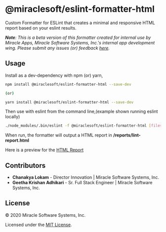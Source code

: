 # @miraclesoft/eslint-formatter-html

Custom Formatter for ESLint that creates a minimal and responsive HTML report based on your eslint results.

**_Note_**_: This is a beta version of this formatter created for internal use by Miracle Apps, Miracle Software Systems, Inc.'s internal app development wing. Please submit any issues (or) feedback [here](https://github.com/miracleapps/eslint-formatter-html/issues)._

## Usage

Install as a dev-dependency with npm (or) yarn,

```sh
npm install @miraclesoft/eslint-formatter-html --save-dev

(or)

yarn install @miraclesoft/eslint-formatter-html --save-dev
```

Then use with eslint from the command line,(example shown running eslint locally)

```sh
./node_modules/.bin/eslint -f @miraclesoft/eslint-formatter-html [files-to-lint]
```

When run, the formatter will output a HTML report in **/reports/lint-report.html**

Here is a preview for the [HTML Report](/@miraclesoft/eslint-formatter-html/assets/lint-report.html)

## Contributors

- **Chanakya Lokam** - Director Innovation | Miracle Software Systems, Inc.
- **Geetha Krishan Adhikari** - Sr. Full Stack Engineer | Miracle Software Systems, Inc.

## License

© 2020 Miracle Software Systems, Inc.

Licensed under the [MIT License](LICENSE).
